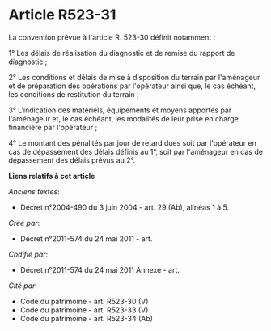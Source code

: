 # Article R523-31

La convention prévue à l'article R. 523-30 définit notamment :

1° Les délais de réalisation du diagnostic et de remise du rapport de diagnostic ;

2° Les conditions et délais de mise à disposition du terrain par l'aménageur et de préparation des opérations par l'opérateur
ainsi que, le cas échéant, les conditions de restitution du terrain ;

3° L'indication des matériels, équipements et moyens apportés par l'aménageur et, le cas échéant, les modalités de leur prise
en charge financière par l'opérateur ;

4° Le montant des pénalités par jour de retard dues soit par l'opérateur en cas de dépassement des délais définis au 1°, soit
par l'aménageur en cas de dépassement des délais prévus au 2°.

**Liens relatifs à cet article**

_Anciens textes_:

  - Décret n°2004-490 du 3 juin 2004 - art. 29 (Ab), alinéas 1 à 5.

_Créé par_:

  - Décret n°2011-574 du 24 mai 2011  - art.

_Codifié par_:

  - Décret n°2011-574 du 24 mai 2011 Annexe - art.

_Cité par_:

  - Code du patrimoine - art. R523-30 (V)
  - Code du patrimoine - art. R523-33 (V)
  - Code du patrimoine - art. R523-34 (Ab)
